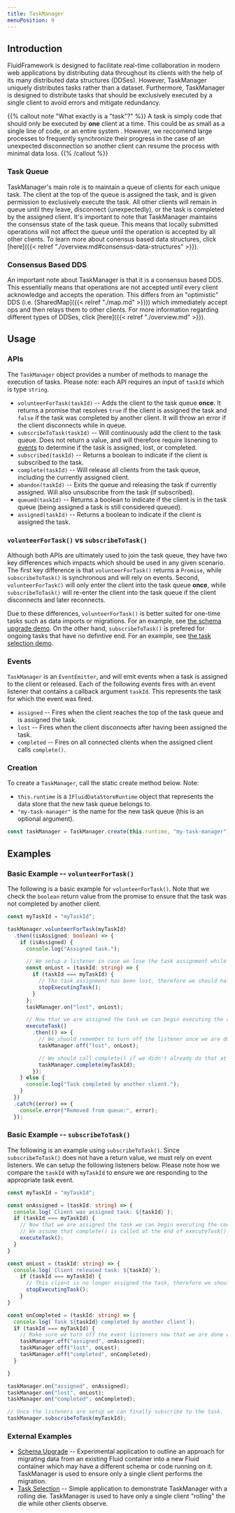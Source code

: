 ```yaml
---
title: TaskManager
menuPosition: 9
---
```


## Introduction

FluidFramework is designed to facilitate real-time collaboration in modern web applications by distributing data throughout its clients with the help of its many distributed data structures (DDSes). However, TaskManager uniquely distributes tasks rather than a dataset. Furthermore, TaskManager is designed to distribute tasks that should be exclusively executed by a single client to avoid errors and mitigate redundancy.

{{% callout note "What exactly is a \"task\"?" %}}
A task is simply code that should only be executed by **one** client at a time. This could be as small as a single line of code, or an entire system . However, we reccomend large processes to frequently synchronize their progress in the case of an unexpected disconnection so another client can resume the process with minimal data loss.
{{% /callout %}}

### Task Queue
TaskManager's main role is to maintain a queue of clients for each unique task. The client at the top of the queue is assigned the task, and is given permission to exclusively execute the task. All other clients will remain in queue until they leave, disconnect (unexpectedly), or the task is completed by the assigned client. It's important to note that TaskManager maintains the consensus state of the task queue. This means that locally submitted operations will not affect the queue until the operation is accepted by all other clients. To learn more about conensus based data structures, click [here]({{< relref "./overview.md#consensus-data-structures" >}}).

### Consensus Based DDS
An important note about TaskManager is that it is a consensus based DDS. This essentially means that operations are not accepted until every client acknowledge and accepts the operation. This differs from an "optimistic" DDS (i.e. [SharedMap]({{< relref "./map.md" >}})) which immediately accept ops and then relays them to other clients. For more information regarding different types of DDSes, click [here]({{< relref "./overview.md" >}}).

## Usage

### APIs

The `TaskManager` object provides a number of methods to manage the execution of tasks. Please note: each API requires an input of `taskId` which is type `string`.


- `volunteerForTask(taskId)` -- Adds the client to the task queue **once**. It returns a promise that resolves `true` if the client is assigned the task and `false` if the task was completed by another client. It will throw an error if the client disconnects while in queue.
- `subscribeToTask(taskId)` -- Will continuously add the client to the task queue. Does not return a value, and will therefore require lisnening to [events](#events) to determine if the task is assigned, lost, or completed.
- `subscribed(taskId)` -- Returns a boolean to indicate if the client is subscribed to the task.
- `complete(taskId)` -- Will release all clients from the task queue, including the currently assigned client.
- `abandon(taskId)` -- Exits the queue and releasing the task if currently assigned. Will also unsubscribe from the task (if subscribed).
- `queued(taskId)` -- Returns a boolean to indicate if the client is in the task queue (being assigned a task is still considered queued).
- `assigned(taskId)` -- Returns a boolean to indicate if the client is assigned the task.


### `volunteerForTask()` vs `subscribeToTask()`

Although both APIs are ultimately used to join the task queue, they have two key differences which impacts which should be used in any given scenario. The first key difference is that `volunteerForTask()` returns a `Promise`, while `subscribeToTask()` is synchronous and will rely on events. Second, `volunteerForTask()` will only enter the client into the task queue **once**, while `subscribeToTask()` will re-enter the client into the task queue if the client disconnects and later reconnects.

Due to these differences, `volunteerForTask()` is better suited for one-time tasks such as data imports or migrations. For an example, see [the schema upgrade demo](#external-examples). On the other hand, `subscribeToTask()` is prefered for ongoing tasks that have no defintive end. For an example, see [the task selection demo](#external-examples).

### Events

`TaskManager` is an `EventEmitter`, and will emit events when a task is assigned to the client or released. Each of the following events fires with an event listener that contains a callback argument `taskId`. This represents the task for which the event was fired.

- `assigned` -- Fires when the client reaches the top of the task queue and is assigned the task.
- `lost` -- Fires when the client disconnects after having been assigned the task.
- `completed` -- Fires on all connected clients when the assigned client calls `complete()`.

### Creation

To create a `TaskManager`, call the static create method below. Note:
  - `this.runtime` is a `IFluidDataStoreRuntime` object that represents the data store that the new task queue belongs to.
  - `"my-task-manager"` is the name for the new task queue (this is an optional argument).

```typescript
const taskManager = TaskManager.create(this.runtime, "my-task-manager");
```

## Examples

### Basic Example -- `volunteerForTask()`

The following is a basic example for `volunteerForTask()`. Note that we check the `boolean` return value from the promise to ensure that the task was not completed by another client.

```typescript
const myTaskId = "myTaskId";

taskManager.volunteerForTask(myTaskId)
  .then((isAssigned: boolean) => {
    if (isAssigned) {
      console.log("Assigned task.");

      // We setup a listener in case we lose the task assignment while executing the code.
      const onLost = (taskId: string) => {
        if (taskId === myTaskId) {
          // The task assignment has been lost, therefore we should halt execution.
          stopExecutingTask();
        }
      };
      taskManager.on("lost", onLost);

      // Now that we are assigned the task we can begin executing the code.
      executeTask()
        .then(() => {
          // We should remember to turn off the listener once we are done with it.
          taskManager.off("lost", onLost);

          // We should call complete() if we didn't already do that at the end of executeTask().
          taskManager.complete(myTaskId);
        });
    } else {
      console.log("Task completed by another client.");
    }
  })
  .catch((error) => {
    console.error("Removed from queue:", error);
  });
```

### Basic Example -- `subscribeToTask()`

The following is an example using `subscribeToTask()`. Since `subscribeToTask()` does not have a return value, we must rely on event listeners. We can setup the following listeners below. Please note how we compare the `taskId` with `myTaskId` to ensure we are responding to the appropriate task event.


```typescript
const myTaskId = "myTaskId";

const onAssigned = (taskId: string) => {
  console.log(`Client was assigned task: ${taskId}`);
  if (taskId === myTaskId) {
    // Now that we are assigned the task we can begin executing the code.
    // We assume that complete() is called at the end of executeTask().
    executeTask();
  }
}

const onLost = (taskId: string) => {
  console.log(`Client released task: ${taskId}`);
    if (taskId === myTaskId) {
      // This client is no longer assigned the task, therefore we should halt execution.
      stopExecutingTask();
    }
}

const onCompleted = (taskId: string) => {
  console.log(`Task ${taskId} completed by another client`);
  if (taskId === myTaskId) {
    // Make sure we turn off the event listeners now that we are done with them.
    taskManager.off("assigned", onAssigned);
    taskManager.off("lost", onLost);
    taskManager.off("completed", onCompleted);
  }

}

taskManager.on("assigned", onAssigned);
taskManager.on("lost", onLost);
taskManager.on("completed", onCompleted);

// Once the listeners are setup we can finally subscribe to the task.
taskManager.subscribeToTask(myTaskId);
```

### External Examples

- [Schema Upgrade](https://github.com/microsoft/FluidFramework/tree/main/examples/hosts/app-integration/schema-upgrade) -- Experimental application to outline an approach for migrating data from an existing Fluid container into a new Fluid container which may have a different schema or code running on it. TaskManager is used to ensure only a single client performs the migration.
- [Task Selection](https://github.com/microsoft/FluidFramework/tree/main/examples/data-objects/task-selection) -- Simple application to demonstrate TaskManager with a rolling die. TaskManager is used to have only a single client "rolling" the die while other clients observe.

